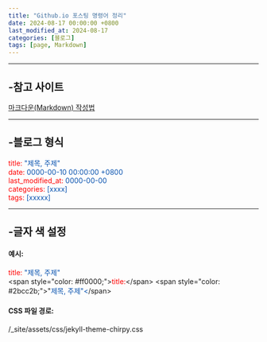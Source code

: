 ```yaml
---
title: "Github.io 포스팅 명령어 정리"
date: 2024-08-17 00:00:00 +0800
last_modified_at: 2024-08-17
categories: [블로그]
tags: [page, Markdown] 
---
```


---
## -참고 사이트

[마크다운(Markdown) 작성법](https://gist.github.com/ihoneymon/652be052a0727ad59601)

---
## -블로그 형식

<span style="color: #ff0000;">title:</span> <span style="color: #0550ae;">"제목, 주제"</span> <br>
<span style="color: #ff0000;">date:</span> <span style="color: #0550ae;">0000-00-10 00:00:00 +0800</span> <br>
<span style="color: #ff0000;">last_modified_at:</span> <span style="color: #0550ae;">0000-00-00</span> <br>
<span style="color: #ff0000;">categories:</span> <span style="color: #0550ae;">[xxxx]</span> <br>
<span style="color: #ff0000;">tags:</span> <span style="color: #0550ae;">[xxxxx]</span>

---
## -글자 색 설정

#### 예시: 
<span style="color: #ff0000;">title:</span> <span style="color: #0550ae;">"제목, 주제"</span> <br>
&lt;span style=&quot;color: #ff0000;&quot;&gt;<span style="color: #ff0000;">title:</span>&lt;/span&gt; &lt;span style=&quot;color: #2bcc2b;&quot;&gt;&quot;<span style="color: #0550ae;">제목, 주제&quot;&lt;</span>/span&gt; <br>

#### CSS 파일 경로:
/_site/assets/css/jekyll-theme-chirpy.css
